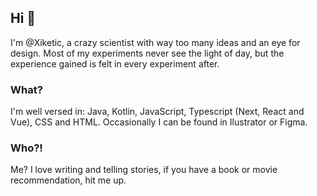 ## Hi 👋
I'm @Xiketic, a crazy scientist with way too many ideas and an eye for design. Most of my experiments never see the light of day, but the experience gained is felt in every experiment after. 

### What?
I'm well versed in: Java, Kotlin, JavaScript, Typescript (Next, React and Vue), CSS and HTML. Occasionally I can be found in Ilustrator or Figma.

### Who?!
Me? I love writing and telling stories, if you have a book or movie recommendation, hit me up.


